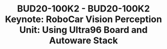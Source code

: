 ---
categories:
- bud20
image:
  featured: 'true'
  path: https://static.linaro.org/connect/bud20/images/BUD20-100K2.png
session_id: BUD20-100K2
session_speakers:
- speaker_bio: Director 96Boards, Board of Director Autoware Foundation
  speaker_company: Linaro
  speaker_image: http://avatars.sched.co/4/6e/7349692/avatar.jpg.320x320px.jpg?baf
  speaker_name: Yang Zhang
  speaker_position: Director 96Boards, Board of Director Autoware Foundation
  speaker_role: speaker
- speaker_bio: Ravikumar Chakaravarthy is Sr. Director of Software at Xilinx Inc.
    He leads Open Source Software development at Xilinx including but not limited
    to Linux kernel, UBoot, OpenAMP, Xen, FreeRTOS, V4L, GStreamer, QEMU, Yocto, TVM/VTA
    etc. He is currently leading embedded software, AI/ML engines, virtualization,
    co-simulation, VCU and multimedia software, RFSoC, safety, security, platform
    management and driver development for Xilinx’s next generation MPSoC platforms.
    During two decades in the industry he has lead many projects in Embedded space
    spanning Data Centers, Storage, Aerospace and Defense, Wireless, Automotive, Multimedia
    and Imaging solutions.
  speaker_company: Xilinx
  speaker_image: http://avatars.sched.co/6/a8/10526819/avatar.jpg.320x320px.jpg?6ec
  speaker_name: Ravikumar Chakaravarthy
  speaker_position: Sr. Director Software
  speaker_role: speaker
session_track: Automotive
tag: session
tags: Automotive
title: 'BUD20-100K2 - BUD20-100K2 Keynote: RoboCar Vision Perception Unit: Using Ultra96
  Board and Autoware Stack'
---